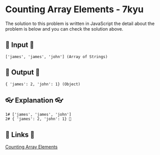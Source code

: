 # Counting Array Elements - 7kyu

The solution to this problem is written in JavaScript the detail about the problem is below and you can check the solution above.

## 🥚 Input 🥚

```
['james', 'james', 'john'] (Array of Strings)
```

## 🐣 Output 🐣

```
{ 'james': 2, 'john': 1} (Object)
```

## 👓 Explanation 👓

```
1# ['james', 'james', 'john']
2# { 'james': 2, 'john': 1} 🎉
```

## 🔗 Links 🔗

[Counting Array Elements](https://www.codewars.com/kata/5569b10074fe4a6715000054)
